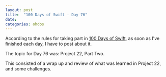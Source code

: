 ```yaml
---
layout: post
title:  "100 Days of Swift - Day 76"
date:
categories: ohdos
---
```

According to the rules for taking part in [100 Days of Swift](https://www.hackingwithswift.com/100), as soon as I've finished each day, I have to post about it.

The topic for Day 76 was: Project 22, Part Two.

This consisted of a wrap up and review of what was learned in Project 22, and some challenges.

